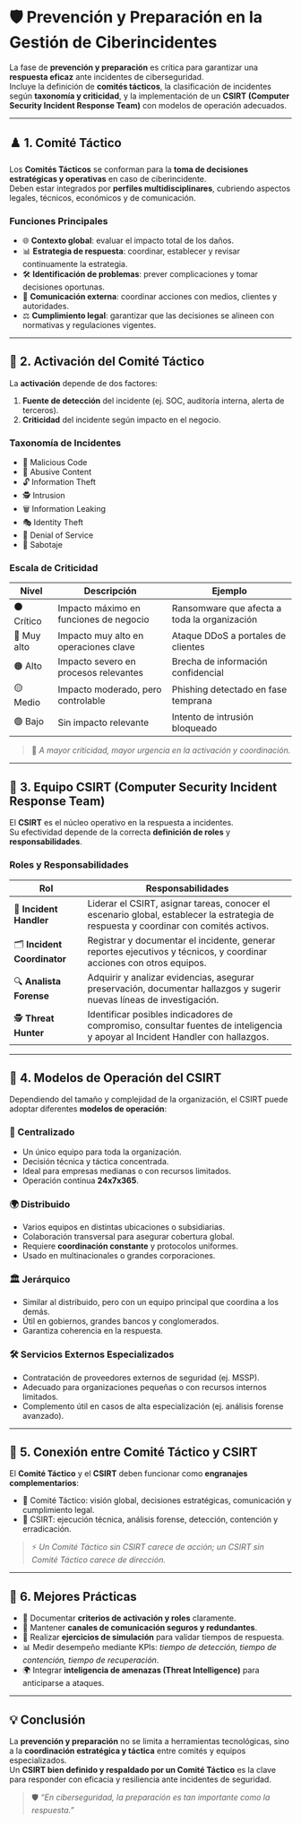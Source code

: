 # 🛡️ Prevención y Preparación en la Gestión de Ciberincidentes

La fase de **prevención y preparación** es crítica para garantizar una **respuesta eficaz** ante incidentes de ciberseguridad.  
Incluye la definición de **comités tácticos**, la clasificación de incidentes según **taxonomía y criticidad**, y la implementación de un **CSIRT (Computer Security Incident Response Team)** con modelos de operación adecuados.

---

## ♟️ 1. Comité Táctico

Los **Comités Tácticos** se conforman para la **toma de decisiones estratégicas y operativas** en caso de ciberincidente.  
Deben estar integrados por **perfiles multidisciplinares**, cubriendo aspectos legales, técnicos, económicos y de comunicación.

### Funciones Principales
- 🌐 **Contexto global**: evaluar el impacto total de los daños.  
- 📊 **Estrategia de respuesta**: coordinar, establecer y revisar continuamente la estrategia.  
- 🛠️ **Identificación de problemas**: prever complicaciones y tomar decisiones oportunas.  
- 📢 **Comunicación externa**: coordinar acciones con medios, clientes y autoridades.  
- ⚖️ **Cumplimiento legal**: garantizar que las decisiones se alineen con normativas y regulaciones vigentes.

---

## 🚨 2. Activación del Comité Táctico

La **activación** depende de dos factores:
1. **Fuente de detección** del incidente (ej. SOC, auditoría interna, alerta de terceros).  
2. **Criticidad** del incidente según impacto en el negocio.

### Taxonomía de Incidentes
- 🐛 Malicious Code  
- 📛 Abusive Content  
- 🔓 Information Theft  
- 🕵️ Intrusion  
- 🗑️ Information Leaking  
- 🎭 Identity Theft  
- 🛑 Denial of Service  
- 🧨 Sabotaje  

### Escala de Criticidad
| Nivel | Descripción | Ejemplo |
|-------|-------------|---------|
| ⚫ Crítico | Impacto máximo en funciones de negocio | Ransomware que afecta a toda la organización |
| 🔴 Muy alto | Impacto muy alto en operaciones clave | Ataque DDoS a portales de clientes |
| 🟠 Alto | Impacto severo en procesos relevantes | Brecha de información confidencial |
| 🟡 Medio | Impacto moderado, pero controlable | Phishing detectado en fase temprana |
| 🟢 Bajo | Sin impacto relevante | Intento de intrusión bloqueado |

> 📌 *A mayor criticidad, mayor urgencia en la activación y coordinación.*

---

## 👥 3. Equipo CSIRT (Computer Security Incident Response Team)

El **CSIRT** es el núcleo operativo en la respuesta a incidentes.  
Su efectividad depende de la correcta **definición de roles** y **responsabilidades**.

### Roles y Responsabilidades

| Rol | Responsabilidades |
|-----|------------------|
| 🎯 **Incident Handler** | Liderar el CSIRT, asignar tareas, conocer el escenario global, establecer la estrategia de respuesta y coordinar con comités activos. |
| 🗂️ **Incident Coordinator** | Registrar y documentar el incidente, generar reportes ejecutivos y técnicos, y coordinar acciones con otros equipos. |
| 🔍 **Analista Forense** | Adquirir y analizar evidencias, asegurar preservación, documentar hallazgos y sugerir nuevas líneas de investigación. |
| 🕵️ **Threat Hunter** | Identificar posibles indicadores de compromiso, consultar fuentes de inteligencia y apoyar al Incident Handler con hallazgos. |

---

## 🔧 4. Modelos de Operación del CSIRT

Dependiendo del tamaño y complejidad de la organización, el CSIRT puede adoptar diferentes **modelos de operación**:

### 🏢 Centralizado
- Un único equipo para toda la organización.  
- Decisión técnica y táctica concentrada.  
- Ideal para empresas medianas o con recursos limitados.  
- Operación continua **24x7x365**.

### 🌍 Distribuido
- Varios equipos en distintas ubicaciones o subsidiarias.  
- Colaboración transversal para asegurar cobertura global.  
- Requiere **coordinación constante** y protocolos uniformes.  
- Usado en multinacionales o grandes corporaciones.

### 🏛️ Jerárquico
- Similar al distribuido, pero con un equipo principal que coordina a los demás.  
- Útil en gobiernos, grandes bancos y conglomerados.  
- Garantiza coherencia en la respuesta.  

### 🛠️ Servicios Externos Especializados
- Contratación de proveedores externos de seguridad (ej. MSSP).  
- Adecuado para organizaciones pequeñas o con recursos internos limitados.  
- Complemento útil en casos de alta especialización (ej. análisis forense avanzado).

---

## 📌 5. Conexión entre Comité Táctico y CSIRT

El **Comité Táctico** y el **CSIRT** deben funcionar como **engranajes complementarios**:

- 🔄 Comité Táctico: visión global, decisiones estratégicas, comunicación y cumplimiento legal.  
- 🔬 CSIRT: ejecución técnica, análisis forense, detección, contención y erradicación.  

> ⚡ *Un Comité Táctico sin CSIRT carece de acción; un CSIRT sin Comité Táctico carece de dirección.*

---

## 🧩 6. Mejores Prácticas

- 📝 Documentar **criterios de activación y roles** claramente.  
- 📡 Mantener **canales de comunicación seguros y redundantes**.  
- 🔎 Realizar **ejercicios de simulación** para validar tiempos de respuesta.  
- 📊 Medir desempeño mediante KPIs: *tiempo de detección, tiempo de contención, tiempo de recuperación*.  
- 🌍 Integrar **inteligencia de amenazas (Threat Intelligence)** para anticiparse a ataques.  

---

## 💡 Conclusión

La **prevención y preparación** no se limita a herramientas tecnológicas, sino a la **coordinación estratégica y táctica** entre comités y equipos especializados.  
Un **CSIRT bien definido y respaldado por un Comité Táctico** es la clave para responder con eficacia y resiliencia ante incidentes de seguridad.

> 🛡️ *“En ciberseguridad, la preparación es tan importante como la respuesta.”*
